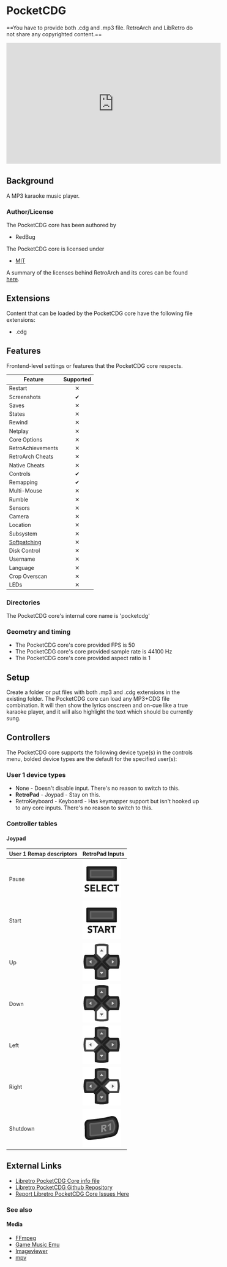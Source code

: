 # PocketCDG

==You have to provide both .cdg and .mp3 file. RetroArch and LibRetro do not share any copyrighted content.==

<iframe width="560" height="315" src="https://www.youtube-nocookie.com/embed/9YBR0K4ceiY" frameborder="0" allow="accelerometer; autoplay; clipboard-write; encrypted-media; gyroscope; picture-in-picture" allowfullscreen></iframe>

## Background

A MP3 karaoke music player.

### Author/License

The PocketCDG core has been authored by

- RedBug

The PocketCDG core is licensed under

- [MIT](https://github.com/libretro/libretro-pocketcdg/blob/master/LICENSE)

A summary of the licenses behind RetroArch and its cores can be found [here](../development/licenses.md).

## Extensions

Content that can be loaded by the PocketCDG core have the following file extensions:

- .cdg

## Features

Frontend-level settings or features that the PocketCDG core respects.

| Feature           | Supported |
|-------------------|:---------:|
| Restart           | ✕         |
| Screenshots       | ✔         |
| Saves             | ✕         |
| States            | ✕         |
| Rewind            | ✕         |
| Netplay           | ✕         |
| Core Options      | ✕         |
| RetroAchievements | ✕         |
| RetroArch Cheats  | ✕         |
| Native Cheats     | ✕         |
| Controls          | ✔         |
| Remapping         | ✔         |
| Multi-Mouse       | ✕         |
| Rumble            | ✕         |
| Sensors           | ✕         |
| Camera            | ✕         |
| Location          | ✕         |
| Subsystem         | ✕         |
| [Softpatching](../guides/softpatching.md) | ✕         |
| Disk Control      | ✕         |
| Username          | ✕         |
| Language          | ✕         |
| Crop Overscan     | ✕         |
| LEDs              | ✕         |

### Directories

The PocketCDG core's internal core name is 'pocketcdg'

### Geometry and timing

- The PocketCDG core's core provided FPS is 50
- The PocketCDG core's core provided sample rate is 44100 Hz
- The PocketCDG core's core provided aspect ratio is 1

## Setup

Create a folder or put files with both .mp3 and .cdg extensions in the existing folder. The PocketCDG core can load any MP3+CDG file combination. It will then show the lyrics onscreen and on-cue like a true karaoke player, and it will also highlight the text which should be currently sung.

## Controllers

The PocketCDG core supports the following device type(s) in the controls menu, bolded device types are the default for the specified user(s):

### User 1 device types

- None - Doesn't disable input. There's no reason to switch to this.
- **RetroPad** - Joypad - Stay on this.
- RetroKeyboard - Keyboard - Has keymapper support but isn't hooked up to any core inputs. There's no reason to switch to this.

### Controller tables

#### Joypad

| User 1 Remap descriptors | RetroPad Inputs                             |
|--------------------------|---------------------------------------------|
| Pause                    | ![](../image/retropad/retro_select.png)     |
| Start                    | ![](../image/retropad/retro_start.png)      |
| Up                       | ![](../image/retropad/retro_dpad_up.png)    |
| Down                     | ![](../image/retropad/retro_dpad_down.png)  |
| Left                     | ![](../image/retropad/retro_dpad_left.png)  |
| Right                    | ![](../image/retropad/retro_dpad_right.png) |
| Shutdown                 | ![](../image/retropad/retro_r1.png)         |

## External Links

- [Libretro PocketCDG Core info file](https://github.com/libretro/libretro-super/blob/master/dist/info/pocketcdg_libretro.info)
- [Libretro PocketCDG Github Repository](https://github.com/libretro/libretro-pocketcdg)
- [Report Libretro PocketCDG Core Issues Here](https://github.com/libretro/libretro-pocketcdg/issues)

### See also

#### Media

- [FFmpeg](ffmpeg.md)
- [Game Music Emu](game_music_emu.md)
- [Imageviewer](imageviewer.md)
- [mpv](mpv.md)
